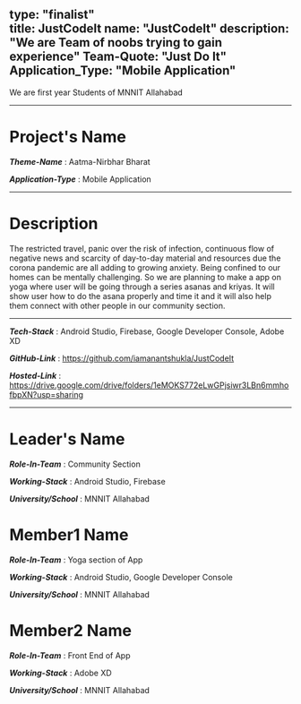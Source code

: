 type: "finalist"                   
title: JustCodeIt
name: "JustCodeIt"
description: "We are Team of noobs trying to gain experience"
Team-Quote: "Just Do It"
Application_Type: "Mobile Application"
---

We are first year Students of MNNIT Allahabad

---

# Project's Name

_**Theme-Name**_ : Aatma-Nirbhar Bharat

_**Application-Type**_ :   Mobile Application

---

# Description

 The restricted travel, panic over the risk of infection, continuous flow of negative news and scarcity of day-to-day material and resources due the corona pandemic are all adding to growing anxiety. Being confined to our homes can be mentally challenging. So we are planning to make a app on yoga where user will be going through a series asanas and kriyas. It will show user how to do the asana properly and time it and it will also help them
 connect with other people in our community section.


---

_**Tech-Stack**_  :   Android Studio, Firebase, Google Developer Console, Adobe XD

_**GitHub-Link**_ :   https://github.com/iamanantshukla/JustCodeIt

_**Hosted-Link**_ :   https://drive.google.com/drive/folders/1eMOKS772eLwGPjsiwr3LBn6mmhofbpXN?usp=sharing


---


# Leader's Name

_**Role-In-Team**_  : Community Section

_**Working-Stack**_ : Android Studio, Firebase

_**University/School**_ : MNNIT Allahabad


# Member1 Name

_**Role-In-Team**_  : Yoga section of App

_**Working-Stack**_ : Android Studio, Google Developer Console

_**University/School**_ : MNNIT Allahabad



# Member2 Name

_**Role-In-Team**_  : Front End of App

_**Working-Stack**_ : Adobe XD

_**University/School**_ : MNNIT Allahabad
